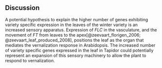 ## Discussion

A potential hypothesis to explain the higher number of genes exhibiting variety specific expression in the leaves of the winter variety is an increased sensory apparatus.
Expression of *FLC* in the vasculature, and the movement of *FT* from leaves to the apex[@zeevaart_florigen_2006; @zeevaart_leaf_produced_2008], positions the leaf as the organ that mediates the vernalization response in Arabidopsis.
The increased number of variety specific genes expressed in the leaf in Tapidor could potentially represent an expansion of this sensory machinery to allow the plant to respond to vernalization.
